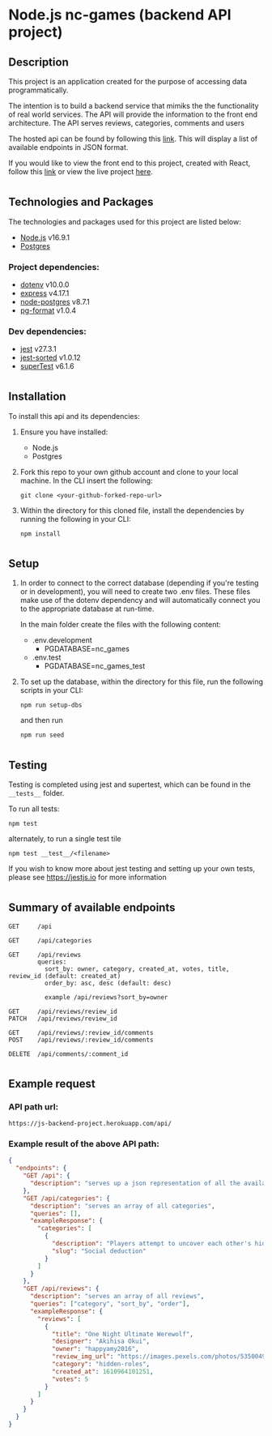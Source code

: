 # Node.js nc-games (backend API project)

## Description

This project is an application created for the purpose of accessing data programmatically.

The intention is to build a backend service that mimiks the the functionality of real world services. The API will provide the information to the front end architecture. The API serves reviews, categories, comments and users

The hosted api can be found by following this [link](https://js-backend-project.herokuapp.com/api). This will display a list of available endpoints in JSON format.

If you would like to view the front end to this project, created with React, follow this [link](https://github.com/WillWatkins/front-end-project) or view the live project [here](https://will-nc-games.netlify.app).

#

## Technologies and Packages

The technologies and packages used for this project are listed below:

- [Node.js](https://nodejs.org/en/) v16.9.1
- [Postgres](https://www.postgresql.org)

### Project dependencies:

- [dotenv](https://www.npmjs.com/package/dotenv) v10.0.0
- [express](https://expressjs.com) v4.17.1
- [node-postgres](https://node-postgres.com) v8.7.1
- [pg-format](https://www.npmjs.com/package/pg-format) v1.0.4

### Dev dependencies:

- [jest](https://jestjs.io) v27.3.1
- [jest-sorted](https://www.npmjs.com/package/jest-sorted) v1.0.12
- [superTest](https://www.npmjs.com/package/supertest) v6.1.6

#

## Installation

To install this api and its dependencies:

1.  Ensure you have installed:
    - Node.js
    - Postgres
2.  Fork this repo to your own github account and clone to your local machine. In the CLI insert the following:

        git clone <your-github-forked-repo-url>

3.  Within the directory for this cloned file, install the dependencies by running the following in your CLI:

        npm install

#

## Setup

1.  In order to connect to the correct database (depending if you're testing or in development), you will need to create two .env files. These files make use of the dotenv dependency and will automatically connect you to the appropriate database at run-time.

    In the main folder create the files with the following content:

    - .env.development
      - PGDATABASE=nc_games
    - .env.test
      - PGDATABASE=nc_games_test

2.  To set up the database, within the directory for this file, run the following scripts in your CLI:

        npm run setup-dbs

    and then run

        npm run seed

#

## Testing

Testing is completed using jest and supertest, which can be found in the `__tests__` folder.

To run all tests:

    npm test

alternately, to run a single test tile

    npm test __test__/<filename>

If you wish to know more about jest testing and setting up your own tests, please see https://jestjs.io for more information

#

## Summary of available endpoints

    GET     /api

    GET     /api/categories

    GET     /api/reviews
            queries:
              sort_by: owner, category, created_at, votes, title, review_id (default: created_at)
              order_by: asc, desc (default: desc)

              example /api/reviews?sort_by=owner

    GET     /api/reviews/review_id
    PATCH   /api/reviews/review_id

    GET     /api/reviews/:review_id/comments
    POST    /api/reviews/:review_id/comments

    DELETE  /api/comments/:comment_id

#

## Example request

### API path url:

    https://js-backend-project.herokuapp.com/api/

### Example result of the above API path:

```json
{
  "endpoints": {
    "GET /api": {
      "description": "serves up a json representation of all the available endpoints of the api"
    },
    "GET /api/categories": {
      "description": "serves an array of all categories",
      "queries": [],
      "exampleResponse": {
        "categories": [
          {
            "description": "Players attempt to uncover each other's hidden role",
            "slug": "Social deduction"
          }
        ]
      }
    },
    "GET /api/reviews": {
      "description": "serves an array of all reviews",
      "queries": ["category", "sort_by", "order"],
      "exampleResponse": {
        "reviews": [
          {
            "title": "One Night Ultimate Werewolf",
            "designer": "Akihisa Okui",
            "owner": "happyamy2016",
            "review_img_url": "https://images.pexels.com/photos/5350049/pexels-photo-5350049.jpeg?auto=compress&cs=tinysrgb&dpr=2&h=750&w=1260",
            "category": "hidden-roles",
            "created_at": 1610964101251,
            "votes": 5
          }
        ]
      }
    }
  }
}
```
